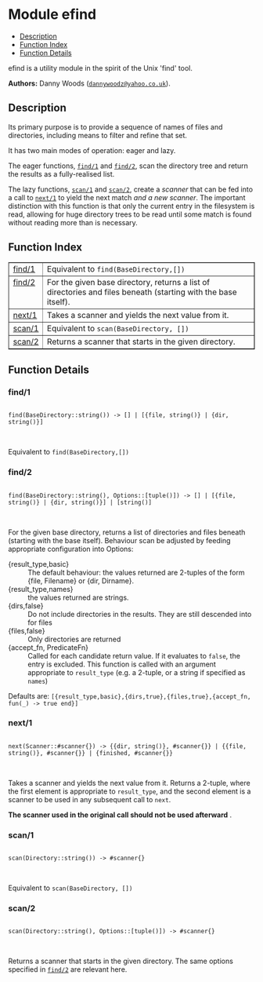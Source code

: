 

# Module efind #
* [Description](#description)
* [Function Index](#index)
* [Function Details](#functions)

efind is a utility module in the spirit of the Unix 'find' tool.

__Authors:__ Danny Woods ([`dannywoodz@yahoo.co.uk`](mailto:dannywoodz@yahoo.co.uk)).

<a name="description"></a>

## Description ##

Its primary purpose is to provide a sequence of names of files and
directories, including means to filter and refine that set.

It has two main modes of operation: eager and lazy.

The eager functions, [`find/1`](#find-1) and [`find/2`](#find-2), scan the
directory tree and return the results as a fully-realised list.

The lazy functions, [`scan/1`](#scan-1) and [`scan/2`](#scan-2), create a
_scanner_ that can be fed into a call to [`next/1`](#next-1) to
yield the next match _and a new scanner_.  The important
distinction with this function is that only the current entry in
the filesystem is read, allowing for huge directory trees to be read
until some match is found without reading more than is necessary.<a name="index"></a>

## Function Index ##


<table width="100%" border="1" cellspacing="0" cellpadding="2" summary="function index"><tr><td valign="top"><a href="#find-1">find/1</a></td><td>Equivalent to <code>find(BaseDirectory,[])</code></td></tr><tr><td valign="top"><a href="#find-2">find/2</a></td><td>For the given base directory, returns a list of directories and files beneath (starting with the base itself).</td></tr><tr><td valign="top"><a href="#next-1">next/1</a></td><td>
Takes a scanner and yields the next value from it.</td></tr><tr><td valign="top"><a href="#scan-1">scan/1</a></td><td>Equivalent to <code>scan(BaseDirectory, [])</code></td></tr><tr><td valign="top"><a href="#scan-2">scan/2</a></td><td>Returns a scanner that starts in the given directory.</td></tr></table>


<a name="functions"></a>

## Function Details ##

<a name="find-1"></a>

### find/1 ###

<pre><code>
find(BaseDirectory::string()) -&gt; [] | [{file, string()} | {dir, string()}]
</code></pre>
<br />

Equivalent to `find(BaseDirectory,[])`

<a name="find-2"></a>

### find/2 ###

<pre><code>
find(BaseDirectory::string(), Options::[tuple()]) -&gt; [] | [{file, string()} | {dir, string()}] | [string()]
</code></pre>
<br />

For the given base directory, returns a list of directories and files beneath (starting with the base itself).
Behaviour scan be adjusted by feeding appropriate configuration into Options:



<dt>{result_type,basic}</dt>




<dd>The default behaviour: the values returned are 2-tuples of the form {file, Filename} or {dir, Dirname}.</dd>




<dt>{result_type,names}</dt>




<dd>the values returned are strings.</dd>




<dt>{dirs,false}</dt>




<dd>Do not include directories in the results.  They are still descended into for files</dd>




<dt>{files,false}</dt>




<dd>Only directories are returned</dd>




<dt>{accept_fn, PredicateFn}</dt>




<dd>Called for each candidate return value.  If it evaluates to <code>false</code>, the entry is excluded.  This function is called with an argument appropriate to <code>result_type</code> (e.g. a 2-tuple, or a string if specified as <code>names</code>)</dd>



Defaults are: `[{result_type,basic},{dirs,true},{files,true},{accept_fn, fun(_) -> true end}]`

<a name="next-1"></a>

### next/1 ###

<pre><code>
next(Scanner::#scanner{}) -&gt; {{dir, string()}, #scanner{}} | {{file, string()}, #scanner{}} | {finished, #scanner{}}
</code></pre>
<br />

Takes a scanner and yields the next value from it.  Returns a 2-tuple, where
the first element is appropriate to `result_type`, and the second element is
a scanner to be used in any subsequent call to `next`.

<strong>The scanner used in the original call should not be used afterward</strong>
.

<a name="scan-1"></a>

### scan/1 ###

<pre><code>
scan(Directory::string()) -&gt; #scanner{}
</code></pre>
<br />

Equivalent to `scan(BaseDirectory, [])`

<a name="scan-2"></a>

### scan/2 ###

<pre><code>
scan(Directory::string(), Options::[tuple()]) -&gt; #scanner{}
</code></pre>
<br />

Returns a scanner that starts in the given directory.  The same options specified in [`find/2`](#find-2)
are relevant here.

